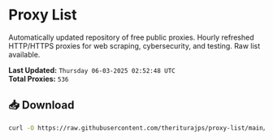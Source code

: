 # Proxy List

Automatically updated repository of free public proxies. Hourly refreshed HTTP/HTTPS proxies for web scraping, cybersecurity, and testing. Raw list available.

**Last Updated:** `Thursday 06-03-2025 02:52:48 UTC`  
**Total Proxies:** `536`

## 📥 Download
```bash
curl -O https://raw.githubusercontent.com/theriturajps/proxy-list/main/proxies.txt

